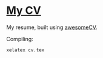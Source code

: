 # [My CV](https://macalu.so/cv.pdf)

My resume, built using [awesomeCV](https://github.com/posquit0/Awesome-CV#readme).

Compiling:
```
xelatex cv.tex
```

